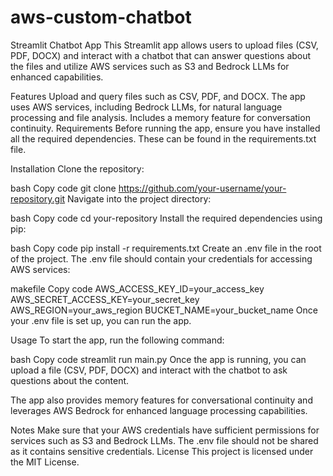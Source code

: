 # aws-custom-chatbot

Streamlit Chatbot App
This Streamlit app allows users to upload files (CSV, PDF, DOCX) and interact with a chatbot that can answer questions about the files and utilize AWS services such as S3 and Bedrock LLMs for enhanced capabilities.

Features
Upload and query files such as CSV, PDF, and DOCX.
The app uses AWS services, including Bedrock LLMs, for natural language processing and file analysis.
Includes a memory feature for conversation continuity.
Requirements
Before running the app, ensure you have installed all the required dependencies. These can be found in the requirements.txt file.

Installation
Clone the repository:

bash
Copy code
git clone https://github.com/your-username/your-repository.git
Navigate into the project directory:

bash
Copy code
cd your-repository
Install the required dependencies using pip:

bash
Copy code
pip install -r requirements.txt
Create an .env file in the root of the project. The .env file should contain your credentials for accessing AWS services:

makefile
Copy code
AWS_ACCESS_KEY_ID=your_access_key
AWS_SECRET_ACCESS_KEY=your_secret_key
AWS_REGION=your_aws_region
BUCKET_NAME=your_bucket_name
Once your .env file is set up, you can run the app.

Usage
To start the app, run the following command:

bash
Copy code
streamlit run main.py
Once the app is running, you can upload a file (CSV, PDF, DOCX) and interact with the chatbot to ask questions about the content.

The app also provides memory features for conversational continuity and leverages AWS Bedrock for enhanced language processing capabilities.

Notes
Make sure that your AWS credentials have sufficient permissions for services such as S3 and Bedrock LLMs.
The .env file should not be shared as it contains sensitive credentials.
License
This project is licensed under the MIT License.
